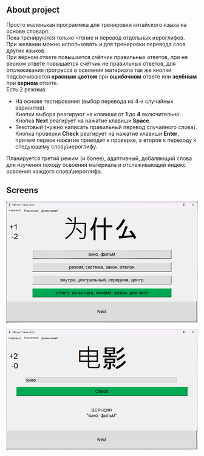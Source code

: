 ## About project

Просто маленькая программка для тренировки китайского языка на основе словаря.  
Пока тренируются только чтение и перевод отдельных иероглифов.  
При желании можно использовать и для тренировки перевода слов других языков.  
При верном ответе повышается счётчик правильных ответов, при не верном ответе повышается счётчик не правильных ответов, для отслеживания прогресса в освоении материала так же кнопки подсвечиваются **красным цветом** при **ошибочном** ответе или **зелёным** при **верном** ответе.  
Есть 2 режима:
- На основе тестирования (выбор перевода из 4-х случайных вариантов).  
Кнопки выбора реагируют на клавиши от **1** до **4** включительно.  
Кнопка **Next** реагирует на нажатие клавиши **Space**.
- Текстовый (нужно написать правильный перевод случайного слова).  
Кнопка проверки **Check** реагирует на нажатие клавиши **Enter**, причем первое нажатие приводит к проверке, а второе к переходу к следующему слову\иероглифу. 

Планируется третий режим (и более), адаптивный, добаляющий слова для изучения походу освоения 
материала и отслеживающий индекс освоения каждого слова\иероглифа.

## Screens  

![Обучение на основе тестирования](https://github.com/Deciptikon/Python_Chiness_Workout/blob/main/Screens/v0.2.2/0.jpg)  


![Обучение на основе памяти](https://github.com/Deciptikon/Python_Chiness_Workout/blob/main/Screens/v0.2.2/1.jpg)  
